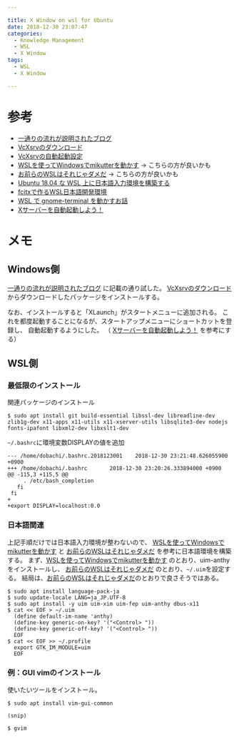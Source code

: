 ```yaml
---

title: X Window on wsl for Ubuntu
date: 2018-12-30 23:07:47
categories:
  - Knowledge Management
  - WSL
  - X Window
tags:
  - WSL
  - X Window

---
```


# 参考

* [一通りの流れが説明されたブログ]
* [VcXsrvのダウンロード]
* [VcXsrvの自動起動設定]
* [WSLを使ってWindowsでmikutterを動かす] -> こちらの方が良いかも
* [お前らのWSLはそれじゃダメだ] -> こちらの方が良いかも
* [Ubuntu 18.04 な WSL 上に日本語入力環境を構築する]
* [fcitxで作るWSL日本語開発環境]
* [WSL で gnome-terminal を動かすお話]
* [Xサーバーを自動起動しよう！]

[一通りの流れが説明されたブログ]: https://estuarine.jp/2017/11/wsl-x-window/
[VcXsrvのダウンロード]: https://sourceforge.net/projects/vcxsrv/files/latest/download
[VcXsrvの自動起動設定]: https://www.yokoweb.net/2018/03/07/windows10-wsl-xserver-appl/
[fcitxで作るWSL日本語開発環境]: https://qiita.com/dozo/items/97ac6c80f4cd13b84558
[Ubuntu 18.04 な WSL 上に日本語入力環境を構築する]: https://qiita.com/maromaro3721/items/be8ce6e3cec4cbcdac00
[WSL で gnome-terminal を動かすお話]: http://hisagi.hateblo.jp/entry/2017/10/21/234202
[WSLを使ってWindowsでmikutterを動かす]: http://moguno.hatenablog.jp/entry/2017/10/08/155023
[お前らのWSLはそれじゃダメだ]: https://xztaityozx.hatenablog.com/entry/2017/12/01/001544
[Xサーバーを自動起動しよう！]: https://demura.net/lecture/15290.html

# メモ


## Windows側

[一通りの流れが説明されたブログ] に記載の通り試した。
[VcXsrvのダウンロード]からダウンロードしたパッケージをインストールする。

なお、インストールすると「XLaunch」がスタートメニューに追加される。
これを都度起動することになるが、スタートアップメニューにショートカットを登録し、
自動起動するようにした。
（ [Xサーバーを自動起動しよう！] を参考にする）


## WSL側

### 最低限のインストール

関連パッケージのインストール
```
$ sudo apt install git build-essential libssl-dev libreadline-dev zlib1g-dev x11-apps x11-utils x11-xserver-utils libsqlite3-dev nodejs fonts-ipafont libxml2-dev libxslt1-dev
```

`~/.bashrc`に環境変数DISPLAYの値を追加
```
--- /home/dobachi/.bashrc.2018123001    2018-12-30 23:21:48.626055900 +0900
+++ /home/dobachi/.bashrc       2018-12-30 23:20:26.333894000 +0900
@@ -115,3 +115,5 @@
     . /etc/bash_completion
   fi
 fi
+
+export DISPLAY=localhost:0.0
```

### 日本語関連

上記手順だけでは日本語入力環境が整わないので、
[WSLを使ってWindowsでmikutterを動かす] と [お前らのWSLはそれじゃダメだ] を参考に日本語環境を構築する。
まず、[WSLを使ってWindowsでmikutterを動かす] のとおり、uim-anthyをインストールし、
[お前らのWSLはそれじゃダメだ] のとおり、`~/.uim`を設定する。
結局は、[お前らのWSLはそれじゃダメだ]のとおりで良さそうではある。

```
$ sudo apt install language-pack-ja
$ sudo update-locale LANG=ja_JP.UTF-8
$ sudo apt install -y uim uim-xim uim-fep uim-anthy dbus-x11
$ cat << EOF > ~/.uim
  (define default-im-name 'anthy)
  (define-key generic-on-key? '("<Control> "))
  (define-key generic-off-key? '("<Control> "))
  EOF
$ cat << EOF >> ~/.profile
  export GTK_IM_MODULE=uim
  EOF
```
### 例：GUI vimのインストール
使いたいツールをインストール。

```
$ sudo apt install vim-gui-common

(snip)

$ gvim
``` 


